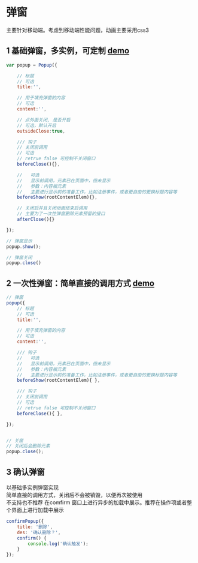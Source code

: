 
# 弹窗
主要针对移动端。考虑到移动端性能问题，动画主要采用css3


## 1 基础弹窗，多实例，可定制 [demo](https://baidu.com/)
``` javascript
var popup = Popup({

    // 标题
    // 可选
    title:'',

    // 用于填充弹窗的内容
    // 可选
    content:'',

    // 点外面关闭, 是否开启
    // 可选，默认开启
    outsideClose:true,

    /// 钩子
    // 关闭前调用
    // 可选
    // retrue false 可控制不关闭窗口
    beforeClose(){},

    //   可选
    //   显示前调用，元素已在页面中，但未显示
    //   参数：内容根元素
    //   主要进行显示前的准备工作，比如注册事件，或者更自由的更换标题内容等
    beforeShow(rootContentElem){},

    // 关闭后并且关闭动画结束后调用
    // 主要为了一次性弹窗删除元素预留的接口
    afterClose(){}

});

// 弹窗显示
popup.show();

// 弹窗关闭
popup.close()
```

## 2 一次性弹窗：简单直接的调用方式 [demo](https://baidu.com/)

``` javascript
// 弹窗
popup({
    // 标题
    // 可选
    title:'',

    // 用于填充弹窗的内容
    // 可选
    content:'',

    /// 钩子
    //   可选
    //   显示前调用，元素已在页面中，但未显示
    //   参数：内容根元素
    //   主要进行显示前的准备工作，比如注册事件，或者更自由的更换标题内容等
    beforeShow(rootContentElem){ },

    /// 钩子
    // 关闭前调用
    // 可选
    // retrue false 可控制不关闭窗口
    beforeClose(){ },

});


// 关窗
// 关闭后会删除元素
popup.close();
```

## 3 确认弹窗
以基础多实例弹窗实现  
简单直接的调用方式，关闭后不会被销毁，以便再次被使用  
不支持也不推荐 在comfirm 窗口上进行异步的加载中展示。推荐在操作项或者整个界面上进行加载中展示

``` javascript
confirmPopup({
    title: '删除',
    des: '确认删除？',
    confirm() {
        console.log('确认触发');
    }
});
```
